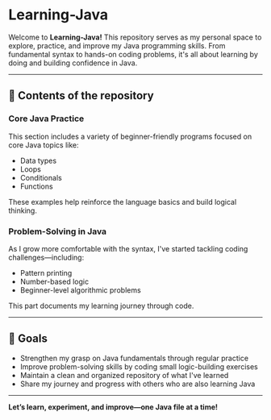 # Learning-Java

Welcome to **Learning-Java!** This repository serves as my personal space to explore, practice, and improve my Java programming skills. From fundamental syntax to hands-on coding problems, it's all about learning by doing and building confidence in Java.

---

## 📁 Contents of the repository

### Core Java Practice
This section includes a variety of beginner-friendly programs focused on core Java topics like:
- Data types
- Loops
- Conditionals
- Functions

These examples help reinforce the language basics and build logical thinking.

### Problem-Solving in Java
As I grow more comfortable with the syntax, I've started tackling coding challenges—including:
- Pattern printing
- Number-based logic
- Beginner-level algorithmic problems

This part documents my learning journey through code.

---

## 🎯 Goals
- Strengthen my grasp on Java fundamentals through regular practice  
- Improve problem-solving skills by coding small logic-building exercises  
- Maintain a clean and organized repository of what I've learned  
- Share my journey and progress with others who are also learning Java  

---

**Let’s learn, experiment, and improve—one Java file at a time!**
